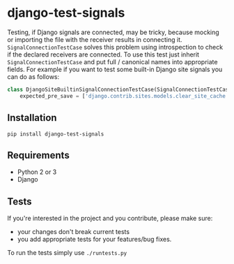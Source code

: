 # django-test-signals

Testing, if Django signals are connected, may be tricky, because mocking or importing the file with the receiver results in connecting it.
`SignalConnectionTestCase` solves this problem using introspection to check if the declared receivers are connected.
To use this test just inherit `SignalConnectionTestCase` and put full / canonical names into appropriate fields.
For example if you want to test some built-in Django site signals you can do as follows:

```python
class DjangoSiteBuiltinSignalConnectionTestCase(SignalConnectionTestCase):
	expected_pre_save = ['django.contrib.sites.models.clear_site_cache']
```


## Installation ##
`pip install django-test-signals`


## Requirements ##
* Python 2 or 3
* Django


## Tests ##
If you're interested in the project and you contribute, please make sure:
* your changes don't break current tests
* you add appropriate tests for your features/bug fixes.

To run the tests simply use
`./runtests.py`

